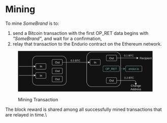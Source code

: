 # Mining

To mine _SomeBrand_ is to:

1. send a Bitcoin transaction with the first OP\_RET data begins with _"SomeBrand"_, and wait for a confirmation,
2. relay that transaction to the Endurio contract on the Ethereum network.

<figure><img src="../.gitbook/assets/image (6).png" alt=""><figcaption><p>Mining Transaction</p></figcaption></figure>

The block reward is shared among all successfully mined transactions that are relayed in time.\
